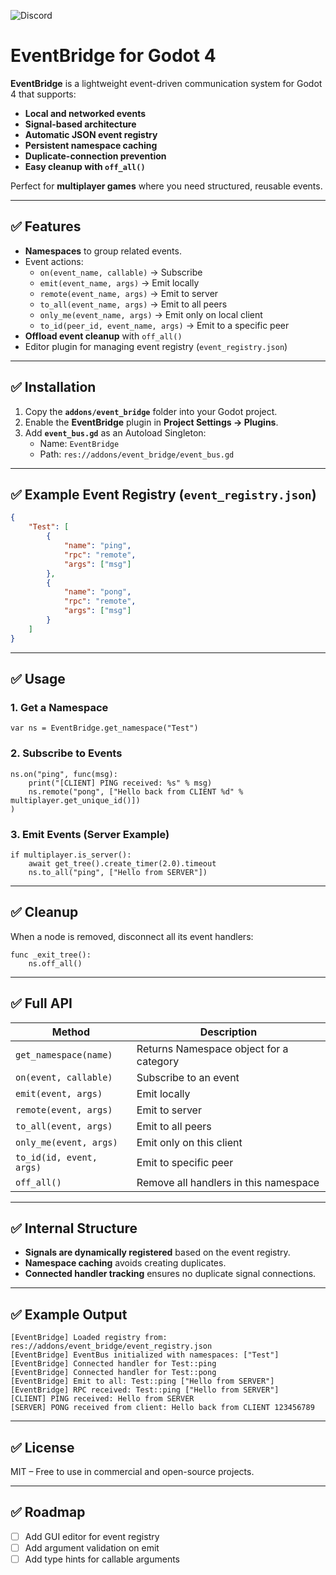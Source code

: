 ![Discord](https://img.shields.io/discord/1399270391226175518?link=https%3A%2F%2Fdiscord.gg%2FBhq7JdCE)


# EventBridge for Godot 4

**EventBridge** is a lightweight event-driven communication system for Godot 4 that supports:
- **Local and networked events**
- **Signal-based architecture**
- **Automatic JSON event registry**
- **Persistent namespace caching**
- **Duplicate-connection prevention**
- **Easy cleanup with `off_all()`**

Perfect for **multiplayer games** where you need structured, reusable events.

---

## ✅ Features
- **Namespaces** to group related events.
- Event actions:
  - `on(event_name, callable)` → Subscribe
  - `emit(event_name, args)` → Emit locally
  - `remote(event_name, args)` → Emit to server
  - `to_all(event_name, args)` → Emit to all peers
  - `only_me(event_name, args)` → Emit only on local client
  - `to_id(peer_id, event_name, args)` → Emit to a specific peer
- **Offload event cleanup** with `off_all()`
- Editor plugin for managing event registry (`event_registry.json`)

---

## ✅ Installation
1. Copy the **`addons/event_bridge`** folder into your Godot project.
2. Enable the **EventBridge** plugin in **Project Settings → Plugins**.
3. Add **`event_bus.gd`** as an Autoload Singleton:
   - Name: `EventBridge`
   - Path: `res://addons/event_bridge/event_bus.gd`

---

## ✅ Example Event Registry (`event_registry.json`)
```json
{
	"Test": [
		{
			"name": "ping",
			"rpc": "remote",
			"args": ["msg"]
		},
		{
			"name": "pong",
			"rpc": "remote",
			"args": ["msg"]
		}
	]
}
```

---

## ✅ Usage

### 1. Get a Namespace
```gdscript
var ns = EventBridge.get_namespace("Test")
```

### 2. Subscribe to Events
```gdscript
ns.on("ping", func(msg):
	print("[CLIENT] PING received: %s" % msg)
	ns.remote("pong", ["Hello back from CLIENT %d" % multiplayer.get_unique_id()])
)
```

### 3. Emit Events (Server Example)
```gdscript
if multiplayer.is_server():
	await get_tree().create_timer(2.0).timeout
	ns.to_all("ping", ["Hello from SERVER"])
```

---

## ✅ Cleanup
When a node is removed, disconnect all its event handlers:
```gdscript
func _exit_tree():
	ns.off_all()
```

---

## ✅ Full API
| Method                | Description                                     |
|----------------------|-------------------------------------------------|
| `get_namespace(name)`| Returns Namespace object for a category         |
| `on(event, callable)`| Subscribe to an event                          |
| `emit(event, args)`  | Emit locally                                   |
| `remote(event, args)`| Emit to server                                 |
| `to_all(event, args)`| Emit to all peers                              |
| `only_me(event, args)`| Emit only on this client                      |
| `to_id(id, event, args)`| Emit to specific peer                       |
| `off_all()`          | Remove all handlers in this namespace          |

---

## ✅ Internal Structure
- **Signals are dynamically registered** based on the event registry.
- **Namespace caching** avoids creating duplicates.
- **Connected handler tracking** ensures no duplicate signal connections.

---

## ✅ Example Output
```
[EventBridge] Loaded registry from: res://addons/event_bridge/event_registry.json
[EventBridge] EventBus initialized with namespaces: ["Test"]
[EventBridge] Connected handler for Test::ping
[EventBridge] Connected handler for Test::pong
[EventBridge] Emit to all: Test::ping ["Hello from SERVER"]
[EventBridge] RPC received: Test::ping ["Hello from SERVER"]
[CLIENT] PING received: Hello from SERVER
[SERVER] PONG received from client: Hello back from CLIENT 123456789
```

---

## ✅ License
MIT – Free to use in commercial and open-source projects.

---

## ✅ Roadmap
- [ ] Add GUI editor for event registry
- [ ] Add argument validation on emit
- [ ] Add type hints for callable arguments
